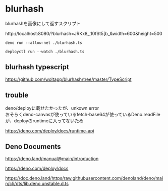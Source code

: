 # blurhash

blurhashを画像にして返すスクリプト

http://localhost:8080/?blurhash=JRKx8_,10fSt5[b_&width=600&height=500


```
deno run --allow-net ./blurhash.ts
```

```
deployctl run --watch ./blurhash.ts
```


## blurhash typescript

https://github.com/woltapp/blurhash/tree/master/TypeScript



## trouble

deno/deployに載せたかったが、unkown error  
おそらくdeno-canvasが使っているfetch-base64が使っているDeno.readFileが、deployのruntimeに入ってないため

https://deno.com/deploy/docs/runtime-api

## Deno Documents

https://deno.land/manual@main/introduction


https://deno.com/deploy/docs


https://doc.deno.land/https/raw.githubusercontent.com/denoland/deno/main/cli/dts/lib.deno.unstable.d.ts